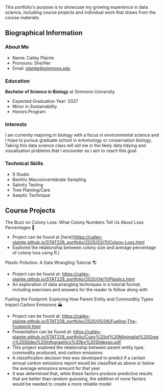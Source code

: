 
This portfolio's purpose is to showcase my growing experience in data science, including course projects and individual work that draws from the course materials.

## Biographical Information

### About Me

- Name: Cailey Plainte
- Pronouns: She/Her
- Email: plainte@simmons.edu

### Education

**Bachelor of Science in Biology** at Simmons University 

- Expected Graduation Year: 2027
- Minor in Sustainability
- Honors Program

### Interests 

I am currently majoring in biology with a focus in environmental science and I hope to pursue graduate school in entomology or conservation biology. Taking this data science class will aid me in the likely data tidying and visualization problems that I encounter as I aim to reach this goal.

### Technical Skills

- R Studio
- Benthic Macroinvertebrate Sampling
- Salinity Testing
- Tree Planting/Care
- Aseptic Technique 

## Course Projects

The Buzz on Colony Loss: What Colony Numbers Tell Us About Loss Percentages 🐝

- Project can be found at [here](https://cailey-plainte.github.io/STAT228_portfolio/2025/03/11/Colony-Loss.html
- Explored the relationship between colony size and average percentage of colony loss using R.) 

Plastic Pollution: A Data Wrangling Tutorial 🌎

- Project can be found at: https://cailey-plainte.github.io/STAT228_portfolio/2025/04/11/Plastics.html 
- An exploration of data wrangling techniques in a tutorial format, including exercises and answers for the reader to follow along with

Fueling the Footprint: Exploring How Parent Entity and Commoditiy Types Impact Carbon Emissions 🏭
- Project can be found at: https://cailey-plainte.github.io/STAT228_portfolio/2025/05/06/Fueling-The-Footprint.html
- Presentation can be found at: https://cailey-plainte.github.io/STAT228_portfolio/Copy%20of%20Minimalist%20Green%20Slides%20Infographics%20by%20Slidesgo.pdf
- This project explored the relationship between parent entity type, commodity produced, and carbon emissions
- A classification decision tree was developed to predict if a certain annual carbon emissions report would be classified as above or below the average emissions amount for that year
- It was determined that, while these factors produce predictive results that are better than random guessing, the addition of more factors would be needed to create a more reliable model

